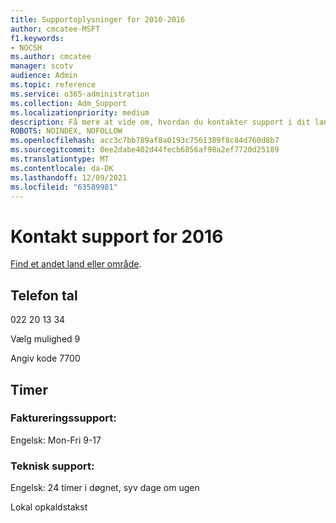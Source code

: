 ```yaml
---
title: Supportoplysninger for 2010-2016
author: cmcatee-MSFT
f1.keywords:
- NOCSH
ms.author: cmcatee
manager: scotv
audience: Admin
ms.topic: reference
ms.service: o365-administration
ms.collection: Adm_Support
ms.localizationpriority: medium
description: Få mere at vide om, hvordan du kontakter support i dit land eller område.
ROBOTS: NOINDEX, NOFOLLOW
ms.openlocfilehash: acc3c7bb789af8a0193c7561389f8c84d760d8b7
ms.sourcegitcommit: 0ee2dabe402d44fecb6856af98a2ef7720d25189
ms.translationtype: MT
ms.contentlocale: da-DK
ms.lasthandoff: 12/09/2021
ms.locfileid: "63589981"
---
```

# <a name="contact-support-for-moldova"></a>Kontakt support for 2016

[Find et andet land eller område](../get-help-support.md).

## <a name="phone-number"></a>Telefon tal
022 20 13 34

Vælg mulighed 9

Angiv kode 7700

## <a name="hours"></a>Timer
### <a name="billing-support"></a>Faktureringssupport:

Engelsk: Mon-Fri 9-17

### <a name="technical-support"></a>Teknisk support:

Engelsk: 24 timer i døgnet, syv dage om ugen

Lokal opkaldstakst
